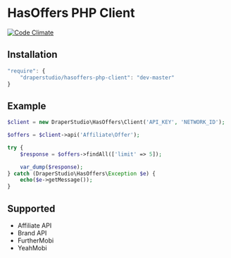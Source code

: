 # HasOffers PHP Client

[![Code Climate](https://codeclimate.com/github/DraperStudio/HasOffers-PHP-Client/badges/gpa.svg)](https://codeclimate.com/github/DraperStudio/HasOffers-PHP-Client)

## Installation

```js
"require": {
    "draperstudio/hasoffers-php-client": "dev-master"
}
```

## Example

```php
$client = new DraperStudio\HasOffers\Client('API_KEY', 'NETWORK_ID');

$offers = $client->api('Affiliate\Offer');

try {
    $response = $offers->findAll(['limit' => 5]);

    var_dump($response);
} catch (DraperStudio\HasOffers\Exception $e) {
    echo($e->getMessage());
}
```

## Supported
- Affiliate API
- Brand API
- FurtherMobi
- YeahMobi
